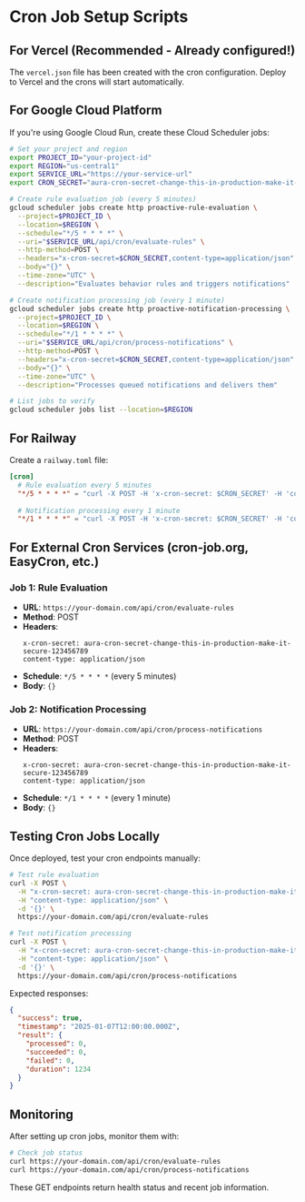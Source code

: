 # Cron Job Setup Scripts

## For Vercel (Recommended - Already configured!)

The `vercel.json` file has been created with the cron configuration. Deploy to Vercel and the crons will start automatically.

## For Google Cloud Platform

If you're using Google Cloud Run, create these Cloud Scheduler jobs:

```bash
# Set your project and region
export PROJECT_ID="your-project-id"
export REGION="us-central1"
export SERVICE_URL="https://your-service-url"
export CRON_SECRET="aura-cron-secret-change-this-in-production-make-it-secure-123456789"

# Create rule evaluation job (every 5 minutes)
gcloud scheduler jobs create http proactive-rule-evaluation \
  --project=$PROJECT_ID \
  --location=$REGION \
  --schedule="*/5 * * * *" \
  --uri="$SERVICE_URL/api/cron/evaluate-rules" \
  --http-method=POST \
  --headers="x-cron-secret=$CRON_SECRET,content-type=application/json" \
  --body="{}" \
  --time-zone="UTC" \
  --description="Evaluates behavior rules and triggers notifications"

# Create notification processing job (every 1 minute)
gcloud scheduler jobs create http proactive-notification-processing \
  --project=$PROJECT_ID \
  --location=$REGION \
  --schedule="*/1 * * * *" \
  --uri="$SERVICE_URL/api/cron/process-notifications" \
  --http-method=POST \
  --headers="x-cron-secret=$CRON_SECRET,content-type=application/json" \
  --body="{}" \
  --time-zone="UTC" \
  --description="Processes queued notifications and delivers them"

# List jobs to verify
gcloud scheduler jobs list --location=$REGION
```

## For Railway

Create a `railway.toml` file:

```toml
[cron]
  # Rule evaluation every 5 minutes
  "*/5 * * * *" = "curl -X POST -H 'x-cron-secret: $CRON_SECRET' -H 'content-type: application/json' $RAILWAY_STATIC_URL/api/cron/evaluate-rules"
  
  # Notification processing every 1 minute  
  "*/1 * * * *" = "curl -X POST -H 'x-cron-secret: $CRON_SECRET' -H 'content-type: application/json' $RAILWAY_STATIC_URL/api/cron/process-notifications"
```

## For External Cron Services (cron-job.org, EasyCron, etc.)

### Job 1: Rule Evaluation
- **URL**: `https://your-domain.com/api/cron/evaluate-rules`
- **Method**: POST
- **Headers**: 
  ```
  x-cron-secret: aura-cron-secret-change-this-in-production-make-it-secure-123456789
  content-type: application/json
  ```
- **Schedule**: `*/5 * * * *` (every 5 minutes)
- **Body**: `{}`

### Job 2: Notification Processing
- **URL**: `https://your-domain.com/api/cron/process-notifications` 
- **Method**: POST
- **Headers**:
  ```
  x-cron-secret: aura-cron-secret-change-this-in-production-make-it-secure-123456789
  content-type: application/json
  ```
- **Schedule**: `*/1 * * * *` (every 1 minute)
- **Body**: `{}`

## Testing Cron Jobs Locally

Once deployed, test your cron endpoints manually:

```bash
# Test rule evaluation
curl -X POST \
  -H "x-cron-secret: aura-cron-secret-change-this-in-production-make-it-secure-123456789" \
  -H "content-type: application/json" \
  -d '{}' \
  https://your-domain.com/api/cron/evaluate-rules

# Test notification processing
curl -X POST \
  -H "x-cron-secret: aura-cron-secret-change-this-in-production-make-it-secure-123456789" \
  -H "content-type: application/json" \
  -d '{}' \
  https://your-domain.com/api/cron/process-notifications
```

Expected responses:
```json
{
  "success": true,
  "timestamp": "2025-01-07T12:00:00.000Z",
  "result": {
    "processed": 0,
    "succeeded": 0,
    "failed": 0,
    "duration": 1234
  }
}
```

## Monitoring

After setting up cron jobs, monitor them with:

```bash
# Check job status
curl https://your-domain.com/api/cron/evaluate-rules
curl https://your-domain.com/api/cron/process-notifications
```

These GET endpoints return health status and recent job information.